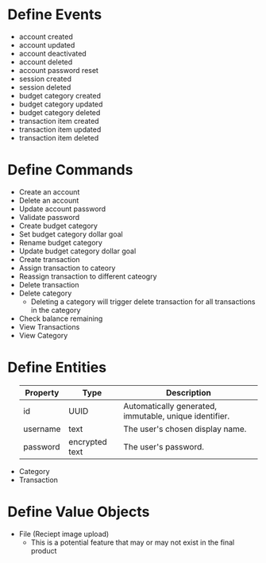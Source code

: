 # Define Events
<ul>
  <li>account created</li>
  <li>account updated</li>
  <li>account deactivated</li>
  <li>account deleted</li>
  <li>account password reset</li>
  <li>session created</li>
  <li>session deleted</li>
  <li>budget category created</li>
  <li>budget category updated</li>
  <li>budget category deleted</li>
  <li>transaction item created</li>
  <li>transaction item updated</li>
  <li>transaction item deleted</li>
</ul>

# Define Commands
<ul>
  <li>Create an account</li>
  <li>Delete an account</li>
  <li>Update account password</li>
  <li>Validate password</li>
  <li>Create budget category</li>
  <li>Set budget category dollar goal</li>
  <li>Rename budget category</li>
  <li>Update budget category dollar goal</li>
  <li>Create transaction</li>
  <li>Assign transaction to cateory</li>
  <li>Reassign transaction to different cateogry</li>
  <li>Delete transaction</li>
  <li>Delete category
    <ul>
      <li>Deleting a category will trigger delete transaction for all transactions in the category</li>
    </ul>
   </li>
  <li>Check balance remaining</li>
  <li>View Transactions</li>
  <li>View Category</li>
</ul>


# Define Entities
<ul>
<table><thead><tr><th>Property</th><th>Type</th><th>Description</th></tr></thead><tbody><tr><td>id</td><td>UUID</td><td>Automatically generated, immutable, unique identifier.</td></tr><tr><td>username</td><td>text</td><td>The user's chosen display name.</td></tr><tr><td>password</td><td>encrypted text</td><td>The user's password.</td></tr></tbody></table>  <li>Category</li>
  <li>Transaction</li>
</ul>

# Define Value Objects
<ul>
  <li>File (Reciept image upload)
      <ul>
      <li>This is a potential feature that may or may not exist in the final product</li>
    </ul>
  </li>
</ul>



